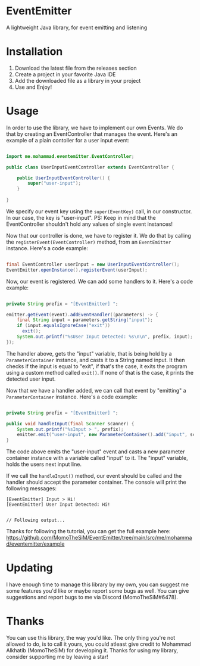 # EventEmitter
A lightweight Java library, for event emitting and listening

# Installation
1. Download the latest file from the releases section
2. Create a project in your favorite Java IDE
3. Add the downloaded file as a library in your project
4. Use and Enjoy!

# Usage
In order to use the library, we have to implement our own Events. We do that by creating an EventController that manages the event.
Here's an example of a plain contoller for a user input event:
```java

import me.mohammad.eventemitter.EventController;

public class UserInputEventController extends EventController {

    public UserInputEventController() {
        super("user-input");
    }
  
}

```
We specify our event key using the `super(EventKey)` call, in our constructor. In our case, the key is "user-input".
PS: Keep in mind that the EventController shouldn't hold any values of single event instances!

Now that our controller is done, we have to register it. We do that by calling the `registerEvent(EventController)` method, from an `EventEmitter` instance.
Here's a code example:
```java

final EventController userInput = new UserInputEventController();
EventEmitter.openInstance().registerEvent(userInput);

```

Now, our event is registered. We can add some handlers to it.
Here's a code example:
```java

private String prefix = "[EventEmitter] ";

emitter.getEvent(event).addEventHandler((parameters) -> {
    final String input = parameters.getString("input");
    if (input.equalsIgnoreCase("exit"))
      exit();
    System.out.printf("%sUser Input Detected: %s\n\n", prefix, input);
});

```
The handler above, gets the "input" variable, that is being hold by a `ParameterContainer` instance, and casts it to a String named input.
It then checks if the input is equal to "exit", if that's the case, it exits the program using a custom method called `exit()`.
If none of that is the case, it prints the detected user input.


Now that we have a handler added, we can call that event by "emitting" a `ParameterContainer` instance.
Here's a code example:
```java

private String prefix = "[EventEmitter] ";

public void handleInput(final Scanner scanner) {
    System.out.printf("%sInput > ", prefix);
    emitter.emit("user-input", new ParameterContainer().add("input", scanner.nextLine()));
}

```
The code above emits the "user-input" event and casts a new parameter container instance with a variable called "input" to it.
The "input" variable, holds the users next input line.

If we call the `handleInput()` method, our event should be called and the handler should accept the parameter container.
The console will print the following messages:
```log
[EventEmitter] Input > Hi!
[EventEmitter] User Input Detected: Hi!


// Following output...
```

Thanks for following the tutorial, you can get the full example here:
https://github.com/MomoTheSiM/EventEmitter/tree/main/src/me/mohammad/eventemitter/example

# Updating
I have enough time to manage this library by my own, you can suggest me some features you'd like or maybe report some bugs as well.
You can give suggestions and report bugs to me via Discord (MomoTheSiM#6478).

# Thanks
You can use this library, the way you'd like.
The only thing you're not allowed to do, is to call it yours, you could atleast give credit to Mohammad Alkhatib (MomoTheSiM) for developing it.
Thanks for using my library, consider supporting me by leaving a star!
